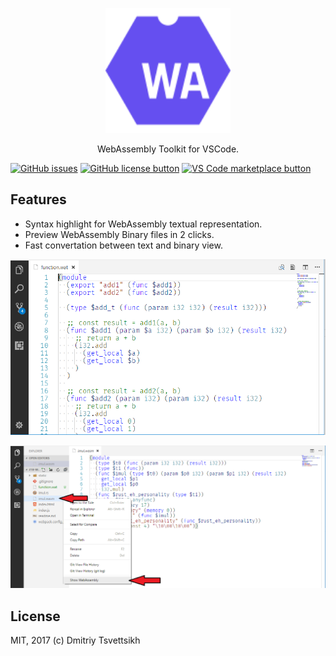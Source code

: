 <p align='center'>
  <img src='images/vscode-wasm-logo.png' width='200' alt='logo' />
  <p align='center'>WebAssembly Toolkit for VSCode.</p>
</p>

[![GitHub issues](https://img.shields.io/github/issues/reklatsmasters/vscode-wasm.svg)](https://github.com/reklatsmasters/vscode-wasm/issues)
[![GitHub license button](https://img.shields.io/github/license/reklatsmasters/vscode-wasm.svg)](https://github.com/reklatsmasters/vscode-wasm/blob/master/LICENSE)
[![VS Code marketplace button](https://vsmarketplacebadge.apphb.com/installs/dtsvet.vscode-wasm.svg)](https://marketplace.visualstudio.com/items?itemName=dtsvet.vscode-wasm)

## Features

* Syntax highlight for WebAssembly textual representation.
* Preview WebAssembly Binary files in 2 clicks.
* Fast convertation between text and binary view.

![Syntax highlight](images/preview-1.png)

![Binary file](images/preview-2.png)

## License

MIT, 2017 (c) Dmitriy Tsvettsikh
